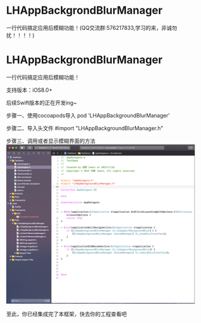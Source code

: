 # LHAppBackgrondBlurManager
一行代码搞定应用后模糊功能！(QQ交流群:576217833,学习的来，非诚勿扰！！！！)


# LHAppBackgrondBlurManager
一行代码搞定应用后模糊功能！

支持版本：iOS8.0+

后续Swift版本的正在开发ing~

步骤一、使用cocoapods导入
   pod 'LHAppBackgroundBlurManager'
   
步骤二、导入头文件
   #import "LHAppBackgroundBlurManager.h"
   
步骤三、调用或者显示模糊界面的方法
 ![image](https://github.com/KingLiuHui/LHAppBackgrondBlurManager/blob/master/15.png)



至此，你已经集成完了本框架，快去你的工程查看吧
